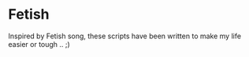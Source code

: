 # Fetish
Inspired by Fetish song, these scripts have been written to make my life easier or tough .. ;)
